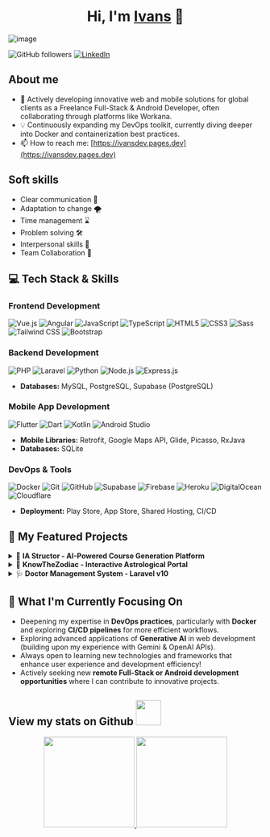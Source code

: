 <div align="center">
<h1 align="center">Hi, I'm <a href="https://ivans-landig-vue.pages.dev">Ivans</a> 👋</h1>
</div>

![image](https://github.com/user-attachments/assets/204948b0-88ff-4d6e-b788-b60ed7aa58e1)

![GitHub followers](https://img.shields.io/github/followers/Ivans51?style=social)
<a href="https://www.linkedin.com/in/ivans-dev" target="_blank"><img src="https://img.shields.io/badge/LinkedIn-0077B5?style=for-the-badge&logo=linkedin&logoColor=white" alt="LinkedIn"/></a>

## About me

- 🚀 Actively developing innovative web and mobile solutions for global clients as a Freelance Full-Stack & Android Developer, often collaborating through platforms like Workana.
- 💡 Continuously expanding my DevOps toolkit, currently diving deeper into Docker and containerization best practices.
- 📫 How to reach me: [https://ivansdev.pages.dev](https://ivansdev.pages.dev)

## Soft skills

* Clear communication 💬
* Adaptation to change 🌪️
* Time management ⌛
* Problem solving 🛠️
* Interpersonal skills 💛
* Team Collaboration 🤝

## 💻 Tech Stack & Skills

### Frontend Development
<img src="https://img.shields.io/badge/Vue.js-35495E?style=for-the-badge&logo=vue.js&logoColor=4FC08D" alt="Vue.js"/> <img src="https://img.shields.io/badge/Angular-DD0031?style=for-the-badge&logo=angular&logoColor=white" alt="Angular"/> <img src="https://img.shields.io/badge/JavaScript-F7DF1E?style=for-the-badge&logo=javascript&logoColor=black" alt="JavaScript"/> <img src="https://img.shields.io/badge/TypeScript-007ACC?style=for-the-badge&logo=typescript&logoColor=white" alt="TypeScript"/>
<img src="https://img.shields.io/badge/HTML5-E34F26?style=for-the-badge&logo=html5&logoColor=white" alt="HTML5"/> <img src="https://img.shields.io/badge/CSS3-1572B6?style=for-the-badge&logo=css3&logoColor=white" alt="CSS3"/> <img src="https://img.shields.io/badge/SASS-CC6699?style=for-the-badge&logo=sass&logoColor=white" alt="Sass"/> <img src="https://img.shields.io/badge/Tailwind_CSS-38B2AC?style=for-the-badge&logo=tailwind-css&logoColor=white" alt="Tailwind CSS"/> <img src="https://img.shields.io/badge/Bootstrap-563D7C?style=for-the-badge&logo=bootstrap&logoColor=white" alt="Bootstrap"/>

### Backend Development
<img src="https://img.shields.io/badge/PHP-777BB4?style=for-the-badge&logo=php&logoColor=white" alt="PHP"/> <img src="https://img.shields.io/badge/Laravel-FF2D20?style=for-the-badge&logo=laravel&logoColor=white" alt="Laravel"/> <img src="https://img.shields.io/badge/Python-3776AB?style=for-the-badge&logo=python&logoColor=white" alt="Python"/> <img src="https://img.shields.io/badge/Node.js-339933?style=for-the-badge&logo=nodedotjs&logoColor=white" alt="Node.js"/> <img src="https://img.shields.io/badge/Express.js-000000?style=for-the-badge&logo=express&logoColor=white" alt="Express.js"/>
*   **Databases:** MySQL, PostgreSQL, Supabase (PostgreSQL)

### Mobile App Development
<img src="https://img.shields.io/badge/Flutter-02569B?style=for-the-badge&logo=flutter&logoColor=white" alt="Flutter"/> <img src="https://img.shields.io/badge/Dart-0175C2?style=for-the-badge&logo=dart&logoColor=white" alt="Dart"/> <img src="https://img.shields.io/badge/Kotlin-0095D5?style=for-the-badge&logo=kotlin&logoColor=white" alt="Kotlin"/> <img src="https://img.shields.io/badge/Android_Studio-3DDC84?style=for-the-badge&logo=android-studio&logoColor=white" alt="Android Studio"/>
*   **Mobile Libraries:** Retrofit, Google Maps API, Glide, Picasso, RxJava
*   **Databases:** SQLite

### DevOps & Tools
<img src="https://img.shields.io/badge/Docker-2496ED?style=for-the-badge&logo=docker&logoColor=white" alt="Docker"/> <img src="https://img.shields.io/badge/Git-F05032?style=for-the-badge&logo=git&logoColor=white" alt="Git"/> <img src="https://img.shields.io/badge/GitHub-181717?style=for-the-badge&logo=github&logoColor=white" alt="GitHub"/> <img src="https://img.shields.io/badge/Supabase-3FCF8E?style=for-the-badge&logo=supabase&logoColor=white" alt="Supabase"/> <img src="https://img.shields.io/badge/Firebase-FFCA28?style=for-the-badge&logo=firebase&logoColor=black" alt="Firebase"/> <img src="https://img.shields.io/badge/Heroku-430098?style=for-the-badge&logo=heroku&logoColor=white" alt="Heroku"/> <img src="https://img.shields.io/badge/DigitalOcean-0080FF?style=for-the-badge&logo=digitalocean&logoColor=white" alt="DigitalOcean"/> <img src="https://img.shields.io/badge/Cloudflare-F38020?style=for-the-badge&logo=Cloudflare&logoColor=white" alt="Cloudflare"/>
*   **Deployment:** Play Store, App Store, Shared Hosting, CI/CD

## 🚀 My Featured Projects

<!-- IA STRUCTOR -->
<details>
  <summary>🤖 <strong>IA Structor - AI-Powered Course Generation Platform</strong></summary>
  <br>
  <em>A personal project leveraging Gemini AI to automatically create educational courses, integrated with YouTube API, Stripe for subscriptions, and built on Supabase & Cloudflare.</em>
  <br><br>
  <strong>Tech:</strong> Vue 3, TypeScript, Gemini AI API, Supabase, Cloudflare, Stripe.
  <br>
  [✨ Live Demo/More Info](LINK_AL_PROYECTO_O_LANDING_PAGE_SI_EXISTE) | [👁️ View on GitHub](LINK_A_TU_REPO_IA_STRUCTOR)
  <br><br>
</details>

<!-- KNOWTHEZODIAC -->
<details>
  <summary>🔮 <strong>KnowTheZodiac - Interactive Astrological Portal</strong></summary>
  <br>
  <em>Developed an engaging web portal using Vue.js and Python, integrating with the OpenAI API to deliver personalized astrological content.</em>
  <br><br>
  <strong>Tech:</strong> Vue.js, Python, OpenAI API.
  <br>
  [✨ Live Demo/More Info](LINK_AL_PROYECTO) | [👁️ View on GitHub](LINK_AL_REPO)
  <br><br>
</details>

<!-- DOCTOR MANAGEMENT -->
<details>
  <summary>🩺 <strong>Doctor Management System - Laravel v10</strong></summary>
  <br>
  <em>A personal project to demonstrate full-stack capabilities; a sample doctor administration solution built with Laravel v10.</em>
  <br><br>
  <strong>Tech:</strong> Laravel 10, PHP, MySQL.
  <br>
  [👁️ View on GitHub](LINK_AL_REPO)
  <br><br>
</details>

## 🌱 What I'm Currently Focusing On

*   Deepening my expertise in **DevOps practices**, particularly with **Docker** and exploring **CI/CD pipelines** for more efficient workflows.
*   Exploring advanced applications of **Generative AI** in web development (building upon my experience with Gemini & OpenAI APIs).
*   Always open to learning new technologies and frameworks that enhance user experience and development efficiency!
*   Actively seeking new **remote Full-Stack or Android development opportunities** where I can contribute to innovative projects.

## View my stats on Github <img src="https://media.giphy.com/media/VgCDAzcKvsR6OM0uWg/giphy.gif" width="50"> 

<p align="center">
<a href="[https://github.com/ivans51](https://ivans-landig-vue.pages.dev)">
  <img height="180em" src="https://github-readme-stats-eight-theta.vercel.app/api?username=ivans51&show_icons=true&theme=algolia&include_all_commits=true&count_private=true"/>
  <img height="180em" src="https://github-readme-stats-eight-theta.vercel.app/api/top-langs/?username=ivans51&layout=compact&langs_count=8&theme=algolia"/>
</a>
</p>

